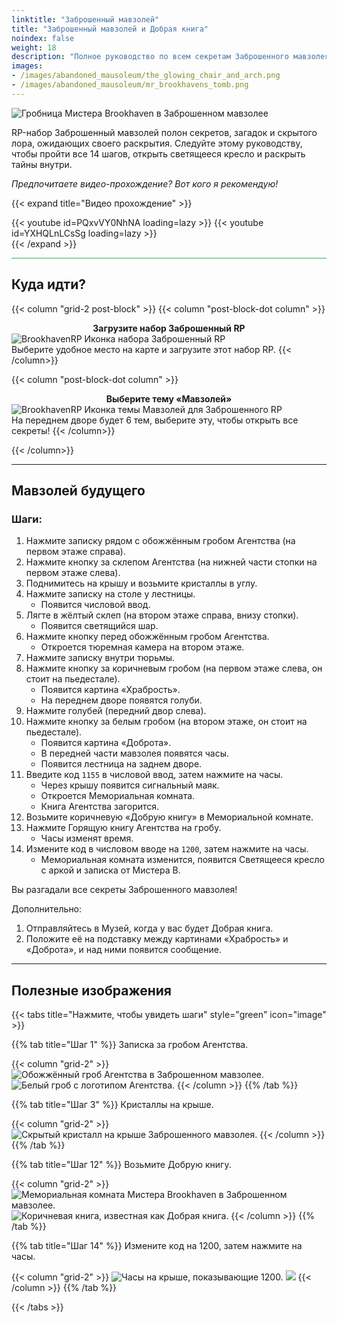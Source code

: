 ```yaml
---
linktitle: "Заброшенный мавзолей"
title: "Заброшенный мавзолей и Добрая книга"
noindex: false
weight: 18
description: "Полное руководство по всем секретам Заброшенного мавзолея RP. Разгадайте загадки, откройте светящееся кресло и раскройте скрытый лор."
images:
- /images/abandoned_mausoleum/the_glowing_chair_and_arch.png
- /images/abandoned_mausoleum/mr_brookhavens_tomb.png
---
```


![Гробница Мистера Brookhaven в Заброшенном мавзолее](/images/abandoned_mausoleum/mr_brookhavens_tomb.png?width=500px)

RP-набор Заброшенный мавзолей полон секретов, загадок и скрытого лора, ожидающих своего раскрытия. Следуйте этому руководству, чтобы пройти все 14 шагов, открыть светящееся кресло и раскрыть тайны внутри.

_Предпочитаете видео-прохождение? Вот кого я рекомендую!_

{{< expand title="Видео прохождение" >}}

<div class="grid-2 post-vid-dot">
{{< youtube id=PQxvVY0NhNA loading=lazy >}}
{{< youtube id=YXHQLnLCsSg loading=lazy >}}
</div>
{{< /expand >}}

<hr style="background-color: #28b44c" size=8>

## Куда идти?

{{< column "grid-2 post-block" >}}
{{< column "post-block-dot column" >}}
**<center>Загрузите набор Заброшенный RP</center>**
![BrookhavenRP Иконка набора Заброшенный RP](/images/abandoned_mausoleum/abandoned_rp_icon.png)  
Выберите удобное место на карте и загрузите этот набор RP.
{{< /column>}}

{{< column "post-block-dot column" >}}
**<center>Выберите тему «Мавзолей»</center>**
![BrookhavenRP Иконка темы Мавзолей для Заброшенного RP](/images/abandoned_mausoleum/mausoleum_icon.png)  
На переднем дворе будет 6 тем, выберите эту, чтобы открыть все секреты!
{{< /column>}}

{{< /column>}}

---

## Мавзолей будущего

### **Шаги:**

1. Нажмите записку рядом с обожжённым гробом Агентства (на первом этаже справа).
2. Нажмите кнопку за склепом Агентства (на нижней части стопки на первом этаже слева).
3. Поднимитесь на крышу и возьмите кристаллы в углу.
4. Нажмите записку на столе у лестницы.
   - Появится числовой ввод.
5. Лягте в жёлтый склеп (на втором этаже справа, внизу стопки).
   - Появится светящийся шар.
6. Нажмите кнопку перед обожжённым гробом Агентства.
   - Откроется тюремная камера на втором этаже.
7. Нажмите записку внутри тюрьмы.
8. Нажмите кнопку за коричневым гробом (на первом этаже слева, он стоит на пьедестале).
   - Появится картина «Храбрость».
   - На переднем дворе появятся голуби.
9. Нажмите голубей (передний двор слева).
10. Нажмите кнопку за белым гробом (на втором этаже, он стоит на пьедестале).
    - Появится картина «Доброта».
    - В передней части мавзолея появятся часы.
    - Появится лестница на заднем дворе.
11. Введите код `1155` в числовой ввод, затем нажмите на часы.
    - Через крышу появится сигнальный маяк.
    - Откроется Мемориальная комната.
    - Книга Агентства загорится.
12. Возьмите коричневую «Добрую книгу» в Мемориальной комнате.
13. Нажмите Горящую книгу Агентства на гробу.
    - Часы изменят время.
14. Измените код в числовом вводе на `1200`, затем нажмите на часы.
    - Мемориальная комната изменится, появится Светящееся кресло с аркой и записка от Мистера B.

Вы разгадали все секреты Заброшенного мавзолея!

Дополнительно:  
1. Отправляйтесь в Музей, когда у вас будет Добрая книга.  
2. Положите её на подставку между картинами «Храбрость» и «Доброта», и над ними появится сообщение.

---

## Полезные изображения  

{{< tabs title="Нажмите, чтобы увидеть шаги" style="green" icon="image" >}}

{{% tab title="Шаг 1" %}}
Записка за гробом Агентства.

{{< column "grid-2" >}}
![Обожжённый гроб Агентства в Заброшенном мавзолее.](/images/abandoned_mausoleum/mausoleum_agency_coffin_view.png?width=400px)
![Белый гроб с логотипом Агентства.](/images/abandoned_mausoleum/mausoleum_agency_coffin_closeup.png?width=400px)
{{< /column >}}
{{% /tab %}}

{{% tab title="Шаг 3" %}}
Кристаллы на крыше.

{{< column "grid-2" >}}
![Скрытый кристалл на крыше Заброшенного мавзолея.](/images/abandoned_mausoleum/mausoleum_crystal_on_corner_of_roof.png?width=400px)
{{< /column >}}
{{% /tab %}}

{{% tab title="Шаг 12" %}}
Возьмите Добрую книгу.

{{< column "grid-2" >}}
![Мемориальная комната Мистера Brookhaven в Заброшенном мавзолее.](/images/abandoned_mausoleum/mausoleum_mr_brookhavens_tomb.png?width=400px)
![Коричневая книга, известная как Добрая книга.](/images/abandoned_mausoleum/mausoleum_the_good_book.png?width=400px)
{{< /column >}}
{{% /tab %}}

{{% tab title="Шаг 14" %}}
Измените код на 1200, затем нажмите на часы.

{{< column "grid-2" >}}
![Часы на крыше, показывающие 1200.](/images/abandoned_mausoleum/mausoleum_1200_clock.png?width=400px)
![](/images/abandoned_mausoleum/mausoleum_the_glowing_chair_and_arch.png?width=400px)
{{< /column >}}
{{% /tab %}}

{{< /tabs >}}
